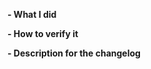 <!--
If this is a bug fix, make sure your description includes "Fixes: #xxxx", or
"Closes: #xxxx"

Please provide the following information:
-->

**- What I did**

**- How to verify it**

**- Description for the changelog**
<!--
Write a short (one line) summary that describes the changes in this
pull request for inclusion in the changelog:
-->
